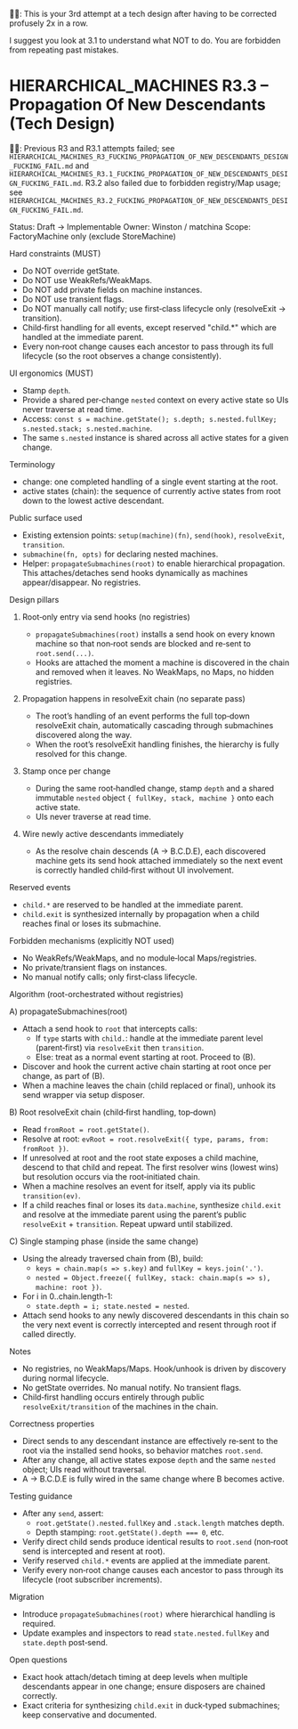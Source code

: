🧑‍💻: This is your 3rd attempt at a tech design after having to be corrected profusely 2x in a row. 

I suggest you look at 3.1 to understand what NOT to do. You are forbidden from repeating past mistakes.

# HIERARCHICAL_MACHINES R3.3 – Propagation Of New Descendants (Tech Design)

🧑‍💻: Previous R3 and R3.1 attempts failed; see `HIERARCHICAL_MACHINES_R3_FUCKING_PROPAGATION_OF_NEW_DESCENDANTS_DESIGN_FUCKING_FAIL.md` and `HIERARCHICAL_MACHINES_R3.1_FUCKING_PROPAGATION_OF_NEW_DESCENDANTS_DESIGN_FUCKING_FAIL.md`. R3.2 also failed due to forbidden registry/Map usage; see `HIERARCHICAL_MACHINES_R3.2_FUCKING_PROPAGATION_OF_NEW_DESCENDANTS_DESIGN_FUCKING_FAIL.md`.

Status: Draft → Implementable
Owner: Winston / matchina
Scope: FactoryMachine only (exclude StoreMachine)

Hard constraints (MUST)
- Do NOT override getState.
- Do NOT use WeakRefs/WeakMaps.
- Do NOT add private fields on machine instances.
- Do NOT use transient flags.
- Do NOT manually call notify; use first‑class lifecycle only (resolveExit → transition).
- Child‑first handling for all events, except reserved "child.*" which are handled at the immediate parent.
- Every non‑root change causes each ancestor to pass through its full lifecycle (so the root observes a change consistently).

UI ergonomics (MUST)
- Stamp `depth`.
- Provide a shared per‑change `nested` context on every active state so UIs never traverse at read time.
- Access: `const s = machine.getState(); s.depth; s.nested.fullKey; s.nested.stack; s.nested.machine`.
- The same `s.nested` instance is shared across all active states for a given change.

Terminology
- change: one completed handling of a single event starting at the root.
- active states (chain): the sequence of currently active states from root down to the lowest active descendant.

Public surface used
- Existing extension points: `setup(machine)(fn)`, `send(hook)`, `resolveExit`, `transition`.
- `submachine(fn, opts)` for declaring nested machines.
- Helper: `propagateSubmachines(root)` to enable hierarchical propagation. This attaches/detaches send hooks dynamically as machines appear/disappear. No registries.

Design pillars
1) Root‑only entry via send hooks (no registries)
   - `propagateSubmachines(root)` installs a send hook on every known machine so that non‑root sends are blocked and re‑sent to `root.send(...)`.
   - Hooks are attached the moment a machine is discovered in the chain and removed when it leaves. No WeakMaps, no Maps, no hidden registries.

2) Propagation happens in resolveExit chain (no separate pass)
   - The root’s handling of an event performs the full top‑down resolveExit chain, automatically cascading through submachines discovered along the way.
   - When the root’s resolveExit handling finishes, the hierarchy is fully resolved for this change.

3) Stamp once per change
   - During the same root‑handled change, stamp `depth` and a shared immutable `nested` object `{ fullKey, stack, machine }` onto each active state.
   - UIs never traverse at read time.

4) Wire newly active descendants immediately
   - As the resolve chain descends (A → B.C.D.E), each discovered machine gets its send hook attached immediately so the next event is correctly handled child‑first without UI involvement.

Reserved events
- `child.*` are reserved to be handled at the immediate parent.
- `child.exit` is synthesized internally by propagation when a child reaches final or loses its submachine.

Forbidden mechanisms (explicitly NOT used)
- No WeakRefs/WeakMaps, and no module‑local Maps/registries.
- No private/transient flags on instances.
- No manual notify calls; only first‑class lifecycle.

Algorithm (root-orchestrated without registries)

A) propagateSubmachines(root)
- Attach a send hook to `root` that intercepts calls:
  - If `type` starts with `child.`: handle at the immediate parent level (parent‑first) via `resolveExit` then `transition`.
  - Else: treat as a normal event starting at root. Proceed to (B).
- Discover and hook the current active chain starting at root once per change, as part of (B).
- When a machine leaves the chain (child replaced or final), unhook its send wrapper via setup disposer.

B) Root resolveExit chain (child‑first handling, top‑down)
- Read `fromRoot = root.getState()`.
- Resolve at root: `evRoot = root.resolveExit({ type, params, from: fromRoot })`.
- If unresolved at root and the root state exposes a child machine, descend to that child and repeat. The first resolver wins (lowest wins) but resolution occurs via the root‑initiated chain.
- When a machine resolves an event for itself, apply via its public `transition(ev)`.
- If a child reaches final or loses its `data.machine`, synthesize `child.exit` and resolve at the immediate parent using the parent’s public `resolveExit` + `transition`. Repeat upward until stabilized.

C) Single stamping phase (inside the same change)
- Using the already traversed chain from (B), build:
  - `keys = chain.map(s => s.key)` and `fullKey = keys.join('.')`.
  - `nested = Object.freeze({ fullKey, stack: chain.map(s => s), machine: root })`.
- For i in 0..chain.length-1:
  - `state.depth = i; state.nested = nested`.
- Attach send hooks to any newly discovered descendants in this chain so the very next event is correctly intercepted and resent through root if called directly.

Notes
- No registries, no WeakMaps/Maps. Hook/unhook is driven by discovery during normal lifecycle.
- No getState overrides. No manual notify. No transient flags.
- Child‑first handling occurs entirely through public `resolveExit/transition` of the machines in the chain.

Correctness properties
- Direct sends to any descendant instance are effectively re‑sent to the root via the installed send hooks, so behavior matches `root.send`.
- After any change, all active states expose `depth` and the same `nested` object; UIs read without traversal.
- A → B.C.D.E is fully wired in the same change where B becomes active.

Testing guidance
- After any `send`, assert:
  - `root.getState().nested.fullKey` and `.stack.length` matches depth.
  - Depth stamping: `root.getState().depth === 0`, etc.
- Verify direct child sends produce identical results to `root.send` (non‑root send is intercepted and resent at root).
- Verify reserved `child.*` events are applied at the immediate parent.
- Verify every non‑root change causes each ancestor to pass through its lifecycle (root subscriber increments).

Migration
- Introduce `propagateSubmachines(root)` where hierarchical handling is required.
- Update examples and inspectors to read `state.nested.fullKey` and `state.depth` post‑send.

Open questions
- Exact hook attach/detach timing at deep levels when multiple descendants appear in one change; ensure disposers are chained correctly.
- Exact criteria for synthesizing `child.exit` in duck‑typed submachines; keep conservative and documented.
